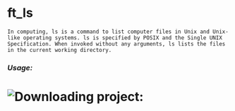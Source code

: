 # ft_ls
`In computing, ls is a command to list computer files in Unix and Unix-like operating systems. ls is specified by POSIX and the Single UNIX Specification. When invoked without any arguments, ls lists the files in the current working directory.`
### ***Usage:***
# ![Downloading project:]() 
